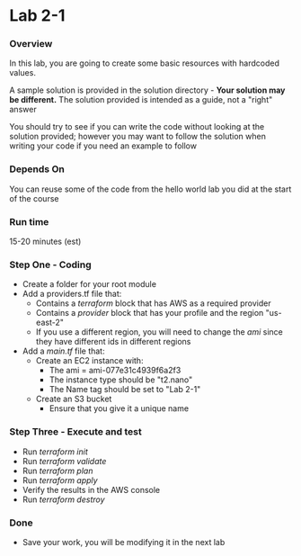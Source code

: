 # Lab 2-1

### Overview
In this lab, you are going to create some basic resources with hardcoded values.

A sample solution is provided in the solution directory - __Your solution may be different.__  The solution provided is intended as a guide, not a "right" answer

You should try to see if you can write the code without looking at the solution provided; however you may want to follow the solution when writing your code if you need an example to follow


### Depends On
You can reuse some of the code from the hello world lab you did at the start of the course

### Run time
15-20 minutes (est)

### Step One - Coding

* Create a folder for your root module
* Add a providers.tf file that:
    - Contains a _terraform_ block that has AWS as a required provider
    - Contains a _provider_ block that has your profile and the region "us-east-2"
    - If you use a different region, you will need to change the _ami_ since they have different ids in different regions
* Add a _main.tf_ file that:
    - Create an EC2 instance with:
        - The ami = ami-077e31c4939f6a2f3
        - The instance type should be "t2.nano"
        - The Name tag should be set to "Lab 2-1"
    - Create an S3 bucket
        - Ensure that you give it a unique name 

### Step Three - Execute and test

* Run _terraform init_
* Run _terraform validate_
* Run _terraform plan_
* Run _terraform apply_
* Verify the results in the AWS console
* Run _terraform destroy_

### Done

* Save your work, you will be modifying it in the next lab

